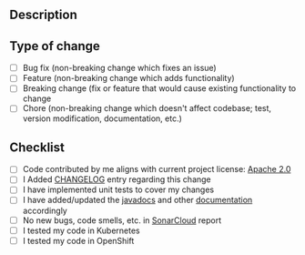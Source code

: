 ## Description
<!--
Thank a lot for taking time to contribute to Fabric8 <3!

Please provide a description of what your PR does providing a link (if applicable) to the issue it fixes. It is
really helpful for people who would review your code.
-->

## Type of change
<!---
What types of changes does your code introduce? Put an `x` in all the boxes that apply
-->
 - [ ] Bug fix (non-breaking change which fixes an issue)
 - [ ] Feature (non-breaking change which adds functionality)
 - [ ] Breaking change (fix or feature that would cause existing functionality to change
 - [ ] Chore (non-breaking change which doesn't affect codebase;
   test, version modification, documentation, etc.)

## Checklist
 - [ ] Code contributed by me aligns with current project license: [Apache 2.0](https://www.apache.org/licenses/LICENSE-2.0)
 - [ ] I Added [CHANGELOG](https://github.com/fabric8io/kubernetes-client/blob/main/CHANGELOG.md) entry regarding this change
 - [ ] I have implemented unit tests to cover my changes
 - [ ] I have added/updated the [javadocs](https://www.javadoc.io/doc/io.fabric8/kubernetes-client/latest/index.html) and other [documentation](https://github.com/fabric8io/kubernetes-client/blob/main/doc/CHEATSHEET.md) accordingly
 - [ ] No new bugs, code smells, etc. in [SonarCloud](https://sonarcloud.io/dashboard?id=fabric8io_kubernetes-client) report
 - [ ] I tested my code in Kubernetes
 - [ ] I tested my code in OpenShift

<!--
Integration tests (https://github.com/fabric8io/kubernetes-client/tree/master/kubernetes-itests)
Please check integration tests and provide/improve tests if applicable.

Open your PR in Draft mode and verify all of the applicable Checklist items before marking your pull request as ready for review
-->
